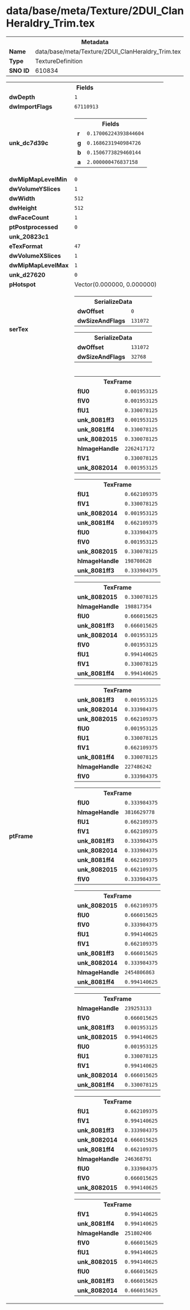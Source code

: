 <h1>data/base/meta/Texture/2DUI_ClanHeraldry_Trim.tex</h1><table><tr><th colspan="100%">Metadata</th></tr><tr><td><b>Name</b></td><td>data/base/meta/Texture/2DUI_ClanHeraldry_Trim.tex</td></tr><tr><td><b>Type</b></td><td>TextureDefinition</td></tr><tr><td><b>SNO ID</b></td><td>610834</td></tr></table>

<table><tr><th colspan="100%">Fields</th></tr><tr><td><b>dwDepth</b></td><td><code>1</code></td></tr><tr><td><b>dwImportFlags</b></td><td><code>67110913</code></td></tr><tr><td><b>unk_dc7d39c</b></td><td><table><tr><th colspan="100%">Fields</th></tr><tr><td><b>r</b></td><td><code>0.17006224393844604</code></td></tr><tr><td><b>g</b></td><td><code>0.1686231940984726</code></td></tr><tr><td><b>b</b></td><td><code>0.1506773829460144</code></td></tr><tr><td><b>a</b></td><td><code>2.000000476837158</code></td></tr></table>

</td></tr><tr><td><b>dwMipMapLevelMin</b></td><td><code>0</code></td></tr><tr><td><b>dwVolumeYSlices</b></td><td><code>1</code></td></tr><tr><td><b>dwWidth</b></td><td><code>512</code></td></tr><tr><td><b>dwHeight</b></td><td><code>512</code></td></tr><tr><td><b>dwFaceCount</b></td><td><code>1</code></td></tr><tr><td><b>ptPostprocessed</b></td><td><code>0</code></td></tr><tr><td><b>unk_20823c1</b></td><td></td></tr><tr><td><b>eTexFormat</b></td><td><code>47</code></td></tr><tr><td><b>dwVolumeXSlices</b></td><td><code>1</code></td></tr><tr><td><b>dwMipMapLevelMax</b></td><td><code>1</code></td></tr><tr><td><b>unk_d27620</b></td><td><code>0</code></td></tr><tr><td><b>pHotspot</b></td><td>Vector(0.000000, 0.000000)</td></tr><tr><td><b>serTex</b></td><td><table><tr><th colspan="100%">SerializeData</th></tr><tr><td><b>dwOffset</b></td><td><code>0</code></td></tr><tr><td><b>dwSizeAndFlags</b></td><td><code>131072</code></td></tr></table>


<table><tr><th colspan="100%">SerializeData</th></tr><tr><td><b>dwOffset</b></td><td><code>131072</code></td></tr><tr><td><b>dwSizeAndFlags</b></td><td><code>32768</code></td></tr></table>


</td></tr><tr><td><b>ptFrame</b></td><td><table><tr><th colspan="100%">TexFrame</th></tr><tr><td><b>flU0</b></td><td><code>0.001953125</code></td></tr><tr><td><b>flV0</b></td><td><code>0.001953125</code></td></tr><tr><td><b>flU1</b></td><td><code>0.330078125</code></td></tr><tr><td><b>unk_8081ff3</b></td><td><code>0.001953125</code></td></tr><tr><td><b>unk_8081ff4</b></td><td><code>0.330078125</code></td></tr><tr><td><b>unk_8082015</b></td><td><code>0.330078125</code></td></tr><tr><td><b>hImageHandle</b></td><td><code>2262417172</code></td></tr><tr><td><b>flV1</b></td><td><code>0.330078125</code></td></tr><tr><td><b>unk_8082014</b></td><td><code>0.001953125</code></td></tr></table>


<table><tr><th colspan="100%">TexFrame</th></tr><tr><td><b>flU1</b></td><td><code>0.662109375</code></td></tr><tr><td><b>flV1</b></td><td><code>0.330078125</code></td></tr><tr><td><b>unk_8082014</b></td><td><code>0.001953125</code></td></tr><tr><td><b>unk_8081ff4</b></td><td><code>0.662109375</code></td></tr><tr><td><b>flU0</b></td><td><code>0.333984375</code></td></tr><tr><td><b>flV0</b></td><td><code>0.001953125</code></td></tr><tr><td><b>unk_8082015</b></td><td><code>0.330078125</code></td></tr><tr><td><b>hImageHandle</b></td><td><code>198708628</code></td></tr><tr><td><b>unk_8081ff3</b></td><td><code>0.333984375</code></td></tr></table>


<table><tr><th colspan="100%">TexFrame</th></tr><tr><td><b>unk_8082015</b></td><td><code>0.330078125</code></td></tr><tr><td><b>hImageHandle</b></td><td><code>198817354</code></td></tr><tr><td><b>flU0</b></td><td><code>0.666015625</code></td></tr><tr><td><b>unk_8081ff3</b></td><td><code>0.666015625</code></td></tr><tr><td><b>unk_8082014</b></td><td><code>0.001953125</code></td></tr><tr><td><b>flV0</b></td><td><code>0.001953125</code></td></tr><tr><td><b>flU1</b></td><td><code>0.994140625</code></td></tr><tr><td><b>flV1</b></td><td><code>0.330078125</code></td></tr><tr><td><b>unk_8081ff4</b></td><td><code>0.994140625</code></td></tr></table>


<table><tr><th colspan="100%">TexFrame</th></tr><tr><td><b>unk_8081ff3</b></td><td><code>0.001953125</code></td></tr><tr><td><b>unk_8082014</b></td><td><code>0.333984375</code></td></tr><tr><td><b>unk_8082015</b></td><td><code>0.662109375</code></td></tr><tr><td><b>flU0</b></td><td><code>0.001953125</code></td></tr><tr><td><b>flU1</b></td><td><code>0.330078125</code></td></tr><tr><td><b>flV1</b></td><td><code>0.662109375</code></td></tr><tr><td><b>unk_8081ff4</b></td><td><code>0.330078125</code></td></tr><tr><td><b>hImageHandle</b></td><td><code>227486242</code></td></tr><tr><td><b>flV0</b></td><td><code>0.333984375</code></td></tr></table>


<table><tr><th colspan="100%">TexFrame</th></tr><tr><td><b>flU0</b></td><td><code>0.333984375</code></td></tr><tr><td><b>hImageHandle</b></td><td><code>3816629778</code></td></tr><tr><td><b>flU1</b></td><td><code>0.662109375</code></td></tr><tr><td><b>flV1</b></td><td><code>0.662109375</code></td></tr><tr><td><b>unk_8081ff3</b></td><td><code>0.333984375</code></td></tr><tr><td><b>unk_8082014</b></td><td><code>0.333984375</code></td></tr><tr><td><b>unk_8081ff4</b></td><td><code>0.662109375</code></td></tr><tr><td><b>unk_8082015</b></td><td><code>0.662109375</code></td></tr><tr><td><b>flV0</b></td><td><code>0.333984375</code></td></tr></table>


<table><tr><th colspan="100%">TexFrame</th></tr><tr><td><b>unk_8082015</b></td><td><code>0.662109375</code></td></tr><tr><td><b>flU0</b></td><td><code>0.666015625</code></td></tr><tr><td><b>flV0</b></td><td><code>0.333984375</code></td></tr><tr><td><b>flU1</b></td><td><code>0.994140625</code></td></tr><tr><td><b>flV1</b></td><td><code>0.662109375</code></td></tr><tr><td><b>unk_8081ff3</b></td><td><code>0.666015625</code></td></tr><tr><td><b>unk_8082014</b></td><td><code>0.333984375</code></td></tr><tr><td><b>hImageHandle</b></td><td><code>2454806863</code></td></tr><tr><td><b>unk_8081ff4</b></td><td><code>0.994140625</code></td></tr></table>


<table><tr><th colspan="100%">TexFrame</th></tr><tr><td><b>hImageHandle</b></td><td><code>239253133</code></td></tr><tr><td><b>flV0</b></td><td><code>0.666015625</code></td></tr><tr><td><b>unk_8081ff3</b></td><td><code>0.001953125</code></td></tr><tr><td><b>unk_8082015</b></td><td><code>0.994140625</code></td></tr><tr><td><b>flU0</b></td><td><code>0.001953125</code></td></tr><tr><td><b>flU1</b></td><td><code>0.330078125</code></td></tr><tr><td><b>flV1</b></td><td><code>0.994140625</code></td></tr><tr><td><b>unk_8082014</b></td><td><code>0.666015625</code></td></tr><tr><td><b>unk_8081ff4</b></td><td><code>0.330078125</code></td></tr></table>


<table><tr><th colspan="100%">TexFrame</th></tr><tr><td><b>flU1</b></td><td><code>0.662109375</code></td></tr><tr><td><b>flV1</b></td><td><code>0.994140625</code></td></tr><tr><td><b>unk_8081ff3</b></td><td><code>0.333984375</code></td></tr><tr><td><b>unk_8082014</b></td><td><code>0.666015625</code></td></tr><tr><td><b>unk_8081ff4</b></td><td><code>0.662109375</code></td></tr><tr><td><b>hImageHandle</b></td><td><code>246368791</code></td></tr><tr><td><b>flU0</b></td><td><code>0.333984375</code></td></tr><tr><td><b>flV0</b></td><td><code>0.666015625</code></td></tr><tr><td><b>unk_8082015</b></td><td><code>0.994140625</code></td></tr></table>


<table><tr><th colspan="100%">TexFrame</th></tr><tr><td><b>flV1</b></td><td><code>0.994140625</code></td></tr><tr><td><b>unk_8081ff4</b></td><td><code>0.994140625</code></td></tr><tr><td><b>hImageHandle</b></td><td><code>251802406</code></td></tr><tr><td><b>flV0</b></td><td><code>0.666015625</code></td></tr><tr><td><b>flU1</b></td><td><code>0.994140625</code></td></tr><tr><td><b>unk_8082015</b></td><td><code>0.994140625</code></td></tr><tr><td><b>flU0</b></td><td><code>0.666015625</code></td></tr><tr><td><b>unk_8081ff3</b></td><td><code>0.666015625</code></td></tr><tr><td><b>unk_8082014</b></td><td><code>0.666015625</code></td></tr></table>


</td></tr></table>

